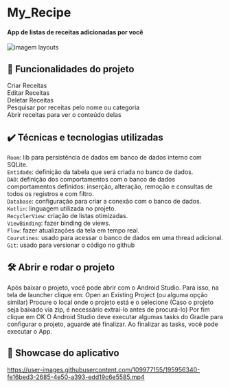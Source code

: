 # My_Recipe

#### App de listas de receitas adicionadas por você

![imagem layouts](https://user-images.githubusercontent.com/109977155/195956914-71787c94-3f1a-4ff3-b121-cffed5cd69bc.png)


## 🔨 Funcionalidades do projeto
Criar Receitas<br>
Editar Receitas<br>
Deletar Receitas<br>
Pesquisar por receitas pelo nome ou categoria<br>
Abrir receitas para ver o conteúdo delas<br>


## ✔️ Técnicas e tecnologias utilizadas

`Room`: lib para persistência de dados em banco de dados interno com SQLite. <br>
`Entidade`: definição da tabela que será criada no banco de dados. <br>
`DAO`: definição dos comportamentos com o banco de dados comportamentos definidos: inserção, alteração, remoção e consultas de todos os registros e com filtro. <br>
`Database`: configuração para criar a conexão com o banco de dados. <br>
`Kotlin`: linguagem utilizada no projeto. <br>
`RecyclerView`: criação de listas otimizadas. <br>
`ViewBinding`: fazer binding de views. <br>
`Flow`: fazer atualizações da tela em tempo real. <br>
`Courutines`: usado para acessar o banco de dados em uma thread adicional. <br>
`Git`: usado para versionar o código no github

## 🛠️ Abrir e rodar o projeto
Após baixar o projeto, você pode abrir com o Android Studio. Para isso, na tela de launcher clique em:
Open an Existing Project (ou alguma opção similar) Procure o local onde o projeto está e o selecione (Caso o projeto seja baixado via zip, é necessário extraí-lo antes de procurá-lo) Por fim clique em OK O Android Studio deve executar algumas tasks do Gradle para configurar o projeto, aguarde até finalizar. Ao finalizar as tasks, você pode executar o App.

## 🎥 Showcase do aplicativo
https://user-images.githubusercontent.com/109977155/195956340-fe16bed3-2685-4e50-a393-edd19c6e5585.mp4


